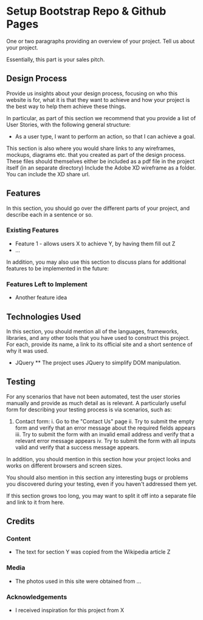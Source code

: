 # Setup Bootstrap Repo & Github Pages
One or two paragraphs providing an overview of your project. Tell us about your project.

Essentially, this part is your sales pitch.

## Design Process
Provide us insights about your design process, focusing on who this website is for, what it is that they want to achieve and how your project is the best way to help them achieve these things.

In particular, as part of this section we recommend that you provide a list of User Stories, with the following general structure:

* As a user type, I want to perform an action, so that I can achieve a goal.

This section is also where you would share links to any wireframes, mockups, diagrams etc. that you created as part of the design process. These files should themselves either be included as a pdf file in the project itself (in an separate directory) Include the Adobe XD wireframe as a folder. You can include the XD share url.

## Features
In this section, you should go over the different parts of your project, and describe each in a sentence or so.

### Existing Features
* Feature 1 - allows users X to achieve Y, by having them fill out Z
* ...

In addition, you may also use this section to discuss plans for additional features to be implemented in the future:

### Features Left to Implement
* Another feature idea

## Technologies Used
In this section, you should mention all of the languages, frameworks, libraries, and any other tools that you have used to construct this project. For each, provide its name, a link to its official site and a short sentence of why it was used.

* JQuery
** The project uses JQuery to simplify DOM manipulation.

## Testing
For any scenarios that have not been automated, test the user stories manually and provide as much detail as is relevant. A particularly useful form for describing your testing process is via scenarios, such as:

1. Contact form:
i. Go to the "Contact Us" page
ii. Try to submit the empty form and verify that an error message about the required fields appears
iii. Try to submit the form with an invalid email address and verify that a relevant error message appears
iv. Try to submit the form with all inputs valid and verify that a success message appears.

In addition, you should mention in this section how your project looks and works on different browsers and screen sizes.

You should also mention in this section any interesting bugs or problems you discovered during your testing, even if you haven't addressed them yet.

If this section grows too long, you may want to split it off into a separate file and link to it from here.

## Credits
### Content
* The text for section Y was copied from the Wikipedia article Z

### Media
* The photos used in this site were obtained from ...

### Acknowledgements
* I received inspiration for this project from X

